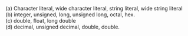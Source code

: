 (a) Character literal, wide character literal, string literal, wide string literal  
(b) integer, unsigned, long, unsigned long, octal, hex.  
(c) double, float, long double  
(d) decimal, unsigned decimal, double, double.  
